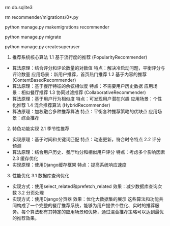 rm db.sqlite3

rm recommender/migrations/0*.py

python manage.py makemigrations recommender

python manage.py migrate

python manage.py createsuperuser


1. 推荐系统核心算法
1.1 基于流行度的推荐 (PopularityRecommender)
- 算法原理：结合评分和评论数量的对数值
特点：解决冷启动问题，平衡评分与评论数量
应用场景：新用户推荐，首页热门推荐
1.2 基于内容的推荐 (ContentBasedRecommender)
- 算法原理：基于餐厅特征的余弦相似度
特点：不需要用户历史数据
应用场景：相似餐厅推荐
1.3 协同过滤推荐 (CollaborativeRecommender)
- 算法原理：基于用户行为相似度
特点：可发现用户潜在兴趣
应用场景：个性化推荐
1.4 混合推荐算法 (HybridRecommender)
- 算法原理：加权融合多种推荐算法
特点：平衡各种推荐策略的优缺点
应用场景：综合推荐
2. 特色功能实现
2.1 季节性推荐
- 实现原理：基于时间和关键词匹配
特点：动态更新，符合时令特点
2.2 评分预测
- 算法原理：结合用户历史、餐厅均分和相似用户评分
特点：考虑多个影响因素
2.3 缓存优化
- 实现原理：使用Django缓存框架
特点：提高系统响应速度
3. 性能优化
3.1 数据库查询优化
- 实现方式：使用select_related和prefetch_related
效果：减少数据库查询次数
3.2 分页处理
- 实现方式：使用Django分页器
效果：优化大数据集的展示
这些算法和功能共同构成了一个完整的餐厅推荐系统，能够为用户提供个性化、实时的推荐服务。每个算法都有其特定的应用场景和优势，通过混合推荐策略可以达到最优的推荐效果。

